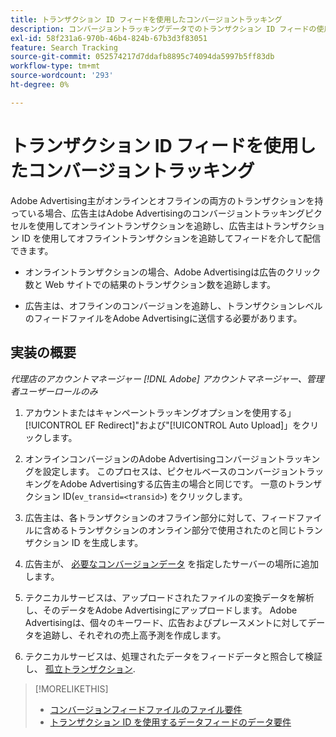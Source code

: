 ```yaml
---
title: トランザクション ID フィードを使用したコンバージョントラッキング
description: コンバージョントラッキングデータでのトランザクション ID フィードの使用について説明します。
exl-id: 58f231a6-970b-46b4-824b-67b3d3f83051
feature: Search Tracking
source-git-commit: 052574217d7ddafb8895c74094da5997b5ff83db
workflow-type: tm+mt
source-wordcount: '293'
ht-degree: 0%

---
```


# トランザクション ID フィードを使用したコンバージョントラッキング

Adobe Advertising主がオンラインとオフラインの両方のトランザクションを持っている場合、広告主はAdobe Advertisingのコンバージョントラッキングピクセルを使用してオンライントランザクションを追跡し、広告主はトランザクション ID を使用してオフライントランザクションを追跡してフィードを介して配信できます。

* オンライントランザクションの場合、Adobe Advertisingは広告のクリック数と Web サイトでの結果のトランザクション数を追跡します。

* 広告主は、オフラインのコンバージョンを追跡し、トランザクションレベルのフィードファイルをAdobe Advertisingに送信する必要があります。

## 実装の概要

*代理店のアカウントマネージャー [!DNL Adobe] アカウントマネージャー、管理者ユーザーロールのみ*

1. アカウントまたはキャンペーントラッキングオプションを使用する」[!UICONTROL EF Redirect]&quot;および&quot;[!UICONTROL Auto Upload]」をクリックします。

1. オンラインコンバージョンのAdobe Advertisingコンバージョントラッキングを設定します。 このプロセスは、ピクセルベースのコンバージョントラッキングをAdobe Advertisingする広告主の場合と同じです。 一意のトランザクション ID(`ev_transid=<transid>`) をクリックします。

1. 広告主は、各トランザクションのオフライン部分に対して、フィードファイルに含めるトランザクションのオンライン部分で使用されたのと同じトランザクション ID を生成します。

1. 広告主が、 [必要なコンバージョンデータ](/help/search-social-commerce/tracking/feed-transaction-id-data-requirements.md) を指定したサーバーの場所に追加します。

1. テクニカルサービスは、アップロードされたファイルの変換データを解析し、そのデータをAdobe Advertisingにアップロードします。 Adobe Advertisingは、個々のキーワード、広告およびプレースメントに対してデータを追跡し、それぞれの売上高予測を作成します。

1. テクニカルサービスは、処理されたデータをフィードデータと照合して検証し、 [孤立トランザクション](/help/search-social-commerce/glossary.md#o-p).

>[!MORELIKETHIS]
>
>* [コンバージョンフィードファイルのファイル要件](feed-file-requirements.md)
>* [トランザクション ID を使用するデータフィードのデータ要件](/help/search-social-commerce/tracking/feed-transaction-id-data-requirements.md)
